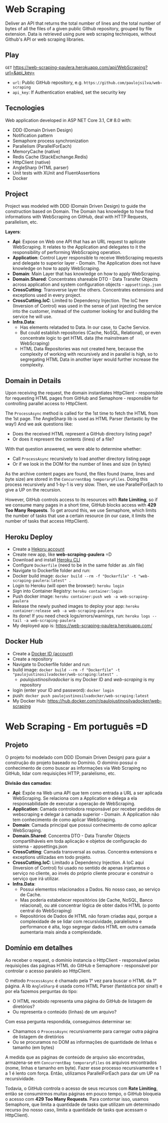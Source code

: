 # Web Scraping

Deliver an API that returns the total number of lines and the total number of bytes of all the files of a given public Github repository, grouped by file extension.
Data is retrieved using pure web scraping techniques, without Github's API or web scraping libraries.

## Play

``GET`` https://web-scraping-paulera.herokuapp.com/api/WebScraping?url=&api_key=

- ``url``: Public GitHub repository, e.g. `https://github.com/paulojsilva/web-scraping`
- ``api_key``: If Authentication enabled, set the security key

## Tecnologies

Web application developed in ASP NET Core 3.1, C# 8.0 with:

- DDD (Domain Driven Design)
- Notification pattern
- Semaphore process synchronization
- Parallelism (ParallelForEach)
- MemoryCache (native)
- Redis Cache (StackExchange.Redis)
- HttpClient (native)
- AngleSharp (HTML parser)
- Unit tests with XUnit and FluentAssertions
- Docker

## Project

Project was modeled with DDD (Domain Driven Design) to guide the construction based on Domain.
The Domain has knowledge to how find informations with WebScraping on GitHub, deal with HTTP Requests, parallelism, etc.

**Layers**:

- **Api**: Expose on Web one API that has an URL request to aplicate WebScraping. It relates to the Application and delegates to it the responsibility of performing WebScraping operation.
- **Application**: Control Layer responsible to receive WebScraping requests and delegate to superior layer - Domain. The Application does not have knowledge on how to apply WebScraping.
- **Domain**: Main Layer that has knowledge on how to apply WebScraping.
- **Domain.Shared**: Concentrates shareable DTO - Data Transfer Objects across application and system configuration objects - `appsettings.json`
- **CrossCutting**: Transverse layer the others. Concentrates extensions and exceptions used in every project.
- **CrossCutting.IoC**: Limited to Dependency Injection. The IoC here (Inversion of Control) was used in the sense of just injecting the service into the customer, instead of the customer looking for and building the service he will use.
- **Infra.Data**:
	- Has elements relataded to Data. In our case, to Cache Service. 
	- But could establish repositories (Cache, NoSQL, Relational), or even concentrate logic to get HTML data (the mainstream of WebScraping)
	- HTML Data Repositories was not created here, because the complexity of working with recursively and in parallel is high, so to segregating HTML Data in another layer would further increase the complexity.

## Domain in Details

Upon receiving the request, the domain instantiates HttpClient - responsible for requesting HTML pages from GitHub and Semaphore - responsible for controlling parallel access to HttpClient. 

The `ProcessAsync` method is called for the 1st time to fetch the HTML from the 1st page.
The AngleSharp lib is used as HTML Parser (fantastic by the way!) And we ask questions like:

- Does the received HTML represent a GitHub directory listing page? 
- Or does it represent the contents (lines) of a file?

With that question answered, we were able to determine whether:

- Call `ProcessAsync` recursively to load another directory listing page
- Or if we look in the DOM for the number of lines and size (in bytes)

As the archive content pages are found, the files found (name, lines and byte size) are stored in the `ConcurrentBag temporaryFiles`.
Doing this process recursively and 1-by-1 is very slow. Then, we use ParallelForEach to give a UP on the recursion.

However, GitHub controls access to its resources with **Rate Limiting**, so if we consume many pages in a short time, GitHub blocks access with **429 Too Many Requests**.
To get around this, we use Semaphore, which limits the number of tasks that use a certain resource (in our case, it limits the number of tasks that access HttpClient).

## Heroku Deploy

- Create a [Hekoru account](https://www.heroku.com/)
- Create new app, like **web-scraping-paulera** =D
- Download and install [Heroku CLI](https://devcenter.heroku.com/articles/heroku-command-line)
- Configure ``Dockerfile`` (need to be in the same folder as .sln file)
- Navigate to Dockerfile folder and run:
- Docker build image: ``docker build --rm -f "Dockerfile" -t "web-scraping-paulera:latest" .``
- Login to Heroku (will open the browser): ``heroku login``
- Sign into Container Registry: ``heroku container:login``
- Push docker image: ``heroku container:push web -a web-scraping-paulera``
- Release the newly pushed images to deploy your app: ``heroku container:release web -a web-scraping-paulera``
- Its done! If you need check logs/errors/warnings, run: ``heroku logs --tail -a web-scraping-paulera``
- My deployed app is: https://web-scraping-paulera.herokuapp.com/

## Docker Hub

- Create a [Docker ID (account)](https://hub.docker.com/)
- Create a repository
- Navigate to Dockerfile folder and run:
- build image: ``docker build --rm -f "Dockerfile" -t "paulojustinosilvadocker/web-scraping:latest" .``
	- _paulojustinosilvadocker_ is my Docker ID and _web-scraping_ is my repository
- login (enter your ID and password): ``docker login``
- push: ``docker push paulojustinosilvadocker/web-scraping:latest``
- My Docker Hub: https://hub.docker.com/r/paulojustinosilvadocker/web-scraping


# Web Scraping - Em português =D

## Projeto

O projeto foi modelado com DDD (Domain Driven Design) para guiar a construção do projeto baseado no Domínio.
O domínio possui o conhecimento de como buscar as informações via Web Scraping no GitHub, lidar com requisições HTTP, paralelismo, etc.

**Divisão das camadas**:

- **Api**: Expõe na Web uma API que tem como entrada a URL a ser aplicada WebScraping. Se relaciona com a Application e delega a ela responsabilidade de executar a operação de WebScraping.
- **Application**: Camada controlodora responsável por receber pedidos de webscraping e delegar à camada superior - Domain. A Application não tem conhecimento de como aplicar WebScraping.
- **Domain**: Camada principal que possui conhecimento de como aplicar WebScraping.
- **Domain.Shared**: Concentra DTO - Data Transfer Objects compartilháveis em toda aplicação e objetos de configuração do sistema - appsettings.json
- **CrossCutting**: Camada transversal as outras. Concentra extensions e exceptions utilizadas em todo projeto.
- **CrossCutting.IoC**: Limitado a Dependency Injection. A IoC aqui (Inversion of Control) foi usado no sentido de apenas injetarmos o serviço no cliente, ao invés do próprio cliente procurar e construir o serviço que irá utilizar.
- **Infra.Data**:
	- Possui elementos relacionados a Dados. No nosso caso, ao serviço de Cache. 
	- Mas poderia estabelecer repositórios (de Cache, NoSQL, Banco relacional), ou até concentrar lógica de obter dados HTML (o ponto central do WebScraping)
	- Repositórios de Dados de HTML não foram criadas aqui, porque a complexidade de se lidar com recursividade, paralelismo e performance é alta, logo segregar dados HTML em outra camada aumentaria mais ainda a complexidade.

## Domínio em detalhes

Ao receber o request, o domínio instancia o HttpClient - responsável pelas requisições das páginas HTML do GitHub e Semaphore - responsável por controlar o acesso paralelo ao HttpClient.

O método `ProcessAsync` é chamado pela 1° vez para buscar o HTML da 1° página.
A lib `AngleSharp` é usada como HTML Parser (fantástica por sinal!) e por ela fazemos perguntas do tipo:

- O HTML recebido representa uma página do GitHub de listagem de diretórios?
- Ou representa o conteúdo (linhas) de um arquivo?

Com essa pergunta respondida, conseguimos determinar se:

- Chamamos o `ProcessAsync` recursivamente para carregar outra página de listagem de diretórios
- Ou se procuramos no DOM as informações de quantidade de linhas e tamanho (em bytes)

A medida que as páginas de conteúdo de arquivo são encontradas, armazena-se em `ConcurrentBag temporaryFiles` os arquivos encontrados (nome, linhas e tamanho em byte).
Fazer esse processo recursivamente e 1 a 1 é lento com força. Então, utilizamos ParallelForEach para dar um UP na recursividade.

Todavia, o GitHub controla o acesso de seus recursos com **Rate Limiting**, então se consumirmos muitas páginas em pouco tempo, o GitHub bloqueia o acesso com **429 Too Many Requests**.
Para contornar isso, usamos Semaphore, que limita a quantidade de tasks que utilizam um determinado recurso (no nosso caso, limita a quantidade de tasks que acessam o HttpClient).
